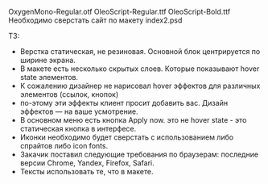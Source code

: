OxygenMono-Regular.otf
OleoScript-Regular.ttf
OleoScript-Bold.ttf
Необходимо сверстать сайт по макету index2.psd 


ТЗ:
* Верстка статическая, не резиновая. Основной блок центрируется по ширине экрана.
* В макете есть несколько скрытых слоев. Которые показывают hover state элементов.
* К сожалению дизайнер не нарисовал hover эффектов для различных элементов (ссылок, кнопок)
* по-этому эти эффекты клиент просит добавить вас. Дизайн эффектов — на ваше усмотрение.
* В основном меню есть кнопка Apply now. это не hover state - это статическая кнопка в интерфесе.
* Иконки необходимо будет сверстать с использованием либо спрайтов либо icon fonts.
* Закачик поставил следующие требования по браузерам: последние версии Chrome, Yandex, Firefox, Safari.
* Тексты использовать те, что в макете.